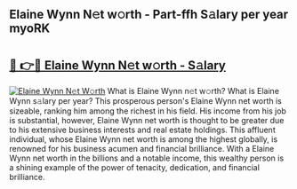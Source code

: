 ## Elaine Wynn N𝚎t w𝚘rth - Part-ffh S𝚊lary per year myoRK

# <h2><a href="http://gc2hgvz.nevu.top/?p=Elaine+Wynn">🔗 👉🔴 Elaine Wynn N𝚎t w𝚘rth - S𝚊lary</a></h2>

[![Elaine Wynn N𝚎t W𝚘rth](https://i.imgur.com/Oavwk0R.jpeg)](http://gc2hgvz.nevu.top/?p=Elaine+Wynn)
What is Elaine Wynn n𝚎t w𝚘rth? What is Elaine Wynn s𝚊lary per year?
This prosperous person's Elaine Wynn net worth is sizeable, ranking him among the richest in his field. His income from his job is substantial, however, Elaine Wynn net worth is thought to be greater due to his extensive business interests and real estate holdings. This affluent individual, whose Elaine Wynn net worth is among the highest globally, is renowned for his business acumen and financial brilliance. With a Elaine Wynn net worth in the billions and a notable income, this wealthy person is a shining example of the power of tenacity, dedication, and financial brilliance.
